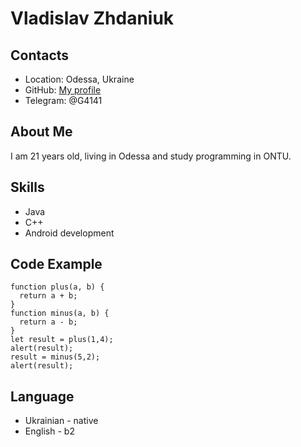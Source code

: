 # Vladislav Zhdaniuk

## Contacts

* Location: Odessa, Ukraine
* GitHub: [My profile](https://github.com/q4141)
* Telegram: @G4141

## About Me

I am 21 years old, living in Odessa and study programming in ONTU.

## Skills

* Java
* C++
* Android development

## Code Example 

```
function plus(a, b) {
  return a + b;
}
function minus(a, b) {
  return a - b;
}
let result = plus(1,4);
alert(result);
result = minus(5,2);
alert(result);
```

## Language

* Ukrainian - native
* English - b2